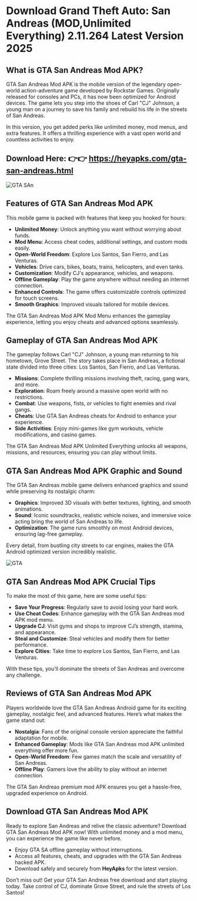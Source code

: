 # Download Grand Theft Auto: San Andreas (MOD,Unlimited Everything) 2.11.264 Latest Version 2025 

## What is GTA San Andreas Mod APK?
GTA San Andreas Mod APK is the mobile version of the legendary open-world action-adventure game developed by Rockstar Games. Originally released for consoles and PCs, it has now been optimized for Android devices. The game lets you step into the shoes of Carl "CJ" Johnson, a young man on a journey to save his family and rebuild his life in the streets of San Andreas.

In this version, you get added perks like unlimited money, mod menus, and extra features. It offers a thrilling experience with a vast open world and countless activities to enjoy.

## Download Here: 👉👉 https://heyapks.com/gta-san-andreas.html

![GTA SAn](https://github.com/user-attachments/assets/86d5f0c5-207b-4539-9912-2bab7a7cce72)

## Features of GTA San Andreas Mod APK
This mobile game is packed with features that keep you hooked for hours:

- **Unlimited Money**: Unlock anything you want without worrying about funds.
- **Mod Menu**: Access cheat codes, additional settings, and custom mods easily.
- **Open-World Freedom**: Explore Los Santos, San Fierro, and Las Venturas.
- **Vehicles**: Drive cars, bikes, boats, trains, helicopters, and even tanks.
- **Customization**: Modify CJ's appearance, vehicles, and weapons.
- **Offline Gameplay**: Play the game anywhere without needing an internet connection.
- **Enhanced Controls**: The game offers customizable controls optimized for touch screens.
- **Smooth Graphics**: Improved visuals tailored for mobile devices.

The GTA San Andreas Mod APK Mod Menu enhances the gameplay experience, letting you enjoy cheats and advanced options seamlessly.

## Gameplay of GTA San Andreas Mod APK
The gameplay follows Carl "CJ" Johnson, a young man returning to his hometown, Grove Street. The story takes place in San Andreas, a fictional state divided into three cities: Los Santos, San Fierro, and Las Venturas.

- **Missions**: Complete thrilling missions involving theft, racing, gang wars, and more.
- **Exploration**: Roam freely around a massive open world with no restrictions.
- **Combat**: Use weapons, fists, or vehicles to fight enemies and rival gangs.
- **Cheats**: Use GTA San Andreas cheats for Android to enhance your experience.
- **Side Activities**: Enjoy mini-games like gym workouts, vehicle modifications, and casino games.

The GTA San Andreas Mod APK Unlimited Everything unlocks all weapons, missions, and resources, ensuring you can play without limits.

## GTA San Andreas Mod APK Graphic and Sound
The GTA San Andreas mobile game delivers enhanced graphics and sound while preserving its nostalgic charm:

- **Graphics**: Improved 3D visuals with better textures, lighting, and smooth animations.
- **Sound**: Iconic soundtracks, realistic vehicle noises, and immersive voice acting bring the world of San Andreas to life.
- **Optimization**: The game runs smoothly on most Android devices, ensuring lag-free gameplay.

Every detail, from bustling city streets to car engines, makes the GTA Android optimized version incredibly realistic.

![GTA](https://github.com/user-attachments/assets/6605db0e-6ea9-417e-94af-b2fca4ab120b)


## GTA San Andreas Mod APK Crucial Tips
To make the most of this game, here are some useful tips:

- **Save Your Progress**: Regularly save to avoid losing your hard work.
- **Use Cheat Codes**: Enhance gameplay with the GTA San Andreas mod APK mod menu.
- **Upgrade CJ**: Visit gyms and shops to improve CJ’s strength, stamina, and appearance.
- **Steal and Customize**: Steal vehicles and modify them for better performance.
- **Explore Cities**: Take time to explore Los Santos, San Fierro, and Las Venturas.

With these tips, you’ll dominate the streets of San Andreas and overcome any challenge.

## Reviews of GTA San Andreas Mod APK
Players worldwide love the GTA San Andreas Android game for its exciting gameplay, nostalgic feel, and advanced features. Here’s what makes the game stand out:

- **Nostalgia**: Fans of the original console version appreciate the faithful adaptation for mobile.
- **Enhanced Gameplay**: Mods like GTA San Andreas mod APK unlimited everything offer more fun.
- **Open-World Freedom**: Few games match the scale and versatility of San Andreas.
- **Offline Play**: Gamers love the ability to play without an internet connection.

The GTA San Andreas premium mod APK ensures you get a hassle-free, upgraded experience on Android.

## Download GTA San Andreas Mod APK
Ready to explore San Andreas and relive the classic adventure? Download GTA San Andreas Mod APK now! With unlimited money and a mod menu, you can experience the game like never before.

- Enjoy GTA SA offline gameplay without interruptions.
- Access all features, cheats, and upgrades with the GTA San Andreas hacked APK.
- Download safely and securely from **HeyApks** for the latest version.

Don’t miss out! Get your GTA San Andreas free download and start playing today. Take control of CJ, dominate Grove Street, and rule the streets of Los Santos!
